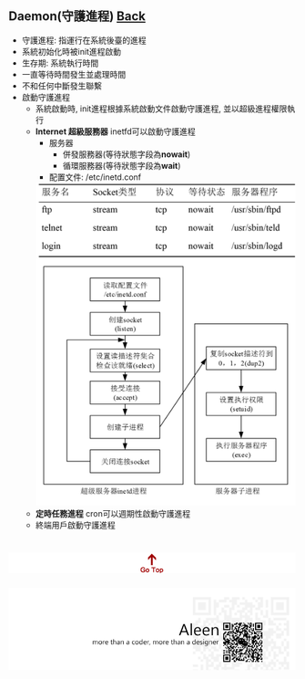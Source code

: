 ## Daemon(守護進程) [Back](./../Network.md)
- 守護進程: 指運行在系統後臺的進程
- 系統初始化時被init進程啟動
- 生存期: 系統執行時間
- 一直等待時間發生並處理時間
- 不和任何中斷發生聯繫
- 啟動守護進程
	- 系統啟動時, init進程根據系統啟動文件啟動守護進程, 並以超級進程權限執行
	- **Internet 超級服務器** inetfd可以啟動守護進程
		- 服务器
			- 併發服務器(等待狀態字段為**nowait**)
			- 循環服務器(等待狀態字段為**wait**)
		- 配置文件: /etc/inetd.conf
		<img src="./inetd_list.png">
		<img src="./create_with_inetd.png">
	- **定時任務進程** cron可以週期性啟動守護進程
	- 終端用戶啟動守護進程

<a href="#" style="left:200px;"><img src="./../../../pic/gotop.png"></a>
=====
<a href="http://aleen42.github.io/" target="_blank" ><img src="./../../../pic/tail.gif"></a>
